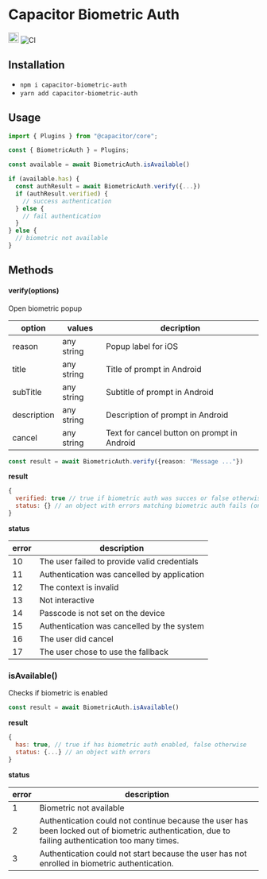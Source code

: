 # Capacitor Biometric Auth
<a href='https://www.npmjs.org/package/capacitor-biometric-auth' target='_blank'><img height='21' style='border:0px;height:21px;' src='https://img.shields.io/npm/dt/capacitor-biometric-auth.svg?label=NPM+Downloads' border='0' alt='NPM Downloads' /></a>
![CI](https://github.com/arielhernandezmusa/capacitor-biometric-auth/workflows/CI/badge.svg)

## Installation

* `npm i capacitor-biometric-auth`
* `yarn add capacitor-biometric-auth`

## Usage

```ts
import { Plugins } from "@capacitor/core";

const { BiometricAuth } = Plugins;

const available = await BiometricAuth.isAvailable()

if (available.has) {
  const authResult = await BiometricAuth.verify({...})
  if (authResult.verified) {
    // success authentication
  } else {
    // fail authentication
  }
} else {
  // biometric not available
}
 ```
 

 ## Methods

 #### verify(options)
 Open biometric popup
 
 | option | values | decription |
 | --- | --- | --- |
 | reason | any string | Popup label for iOS|
 | title | any string | Title of prompt in Android |
 | subTitle | any string | Subtitle of prompt in Android |
 | description | any string | Description of prompt in Android |
 | cancel | any string | Text for cancel button on prompt in Android |

 ```ts
const result = await BiometricAuth.verify({reason: "Message ..."})
```

**result**
```javascript
{
  verified: true // true if biometric auth was succes or false otherwise,
  status: {} // an object with errors matching biometric auth fails (on if verified === false)
}
```

**status**

|error|description|
|-|-|
| 10 | The user failed to provide valid credentials |
| 11 | Authentication was cancelled by application |
| 12 | The context is invalid |
| 13 | Not interactive |
| 14 | Passcode is not set on the device |
| 15 | Authentication was cancelled by the system |
| 16 | The user did cancel |
| 17 | The user chose to use the fallback |

### isAvailable()

Checks if biometric is enabled

```ts
const result = await BiometricAuth.isAvailable()
```

**result**
```javascript
{
  has: true, // true if has biometric auth enabled, false otherwise
  status: {...} // an object with errors
}
```

**status**

|error|description|
|-|-|
| 1 | Biometric not available |
| 2 | Authentication could not continue because the user has been locked out of biometric authentication, due to failing authentication too many times.|
| 3 | Authentication could not start because the user has not enrolled in biometric authentication.|
